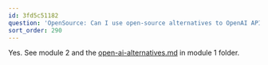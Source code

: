 ```yaml
---
id: 3fd5c51182
question: 'OpenSource: Can I use open-source alternatives to OpenAI API?'
sort_order: 290
---
```


Yes. See module 2 and the [open-ai-alternatives.md](https://github.com/DataTalksClub/llm-zoomcamp/blob/main/01-intro/open-ai-alternatives.md) in module 1 folder.

